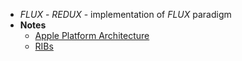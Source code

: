 - *FLUX*
		- *REDUX* - implementation of *FLUX* paradigm 
- **Notes**
	- [Apple Platform Architecture](Apple%20Platform%20Architecture.md)
	- [RIBs](RIBs.md)